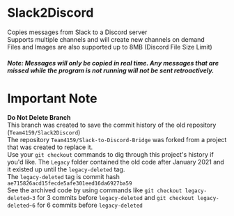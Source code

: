 # Slack2Discord
Copies messages from Slack to a Discord server<br>
Supports multiple channels and will create new channels on demand<br>
Files and Images are also supported up to 8MB (Discord File Size Limit)
##### Note: Messages will only be copied in real time. Any messages that are missed while the program is not running will not be sent retroactively.

# Important Note
**Do Not Delete Branch**<br>
This branch was created to save the commit history of the old repository (`Team4159/Slack2Discord`)<br>
The repository `Team4159/Slack-to-Discord-Bridge` was forked from a project that was created to replace it.<br>
Use your `git checkout` commands to dig through this project's history if you'd like. The `Legacy` folder contained the old code after January 2021 and it existed up until the `legacy-deleted` tag.<br>
The `legacy-deleted` tag is commit hash `ae715826acd15fecde5afe301eed16da6927ba59`<br>
See the archived code by using commands like `git checkout legacy-deleted~3` for 3 commits before `legacy-deleted` and `git checkout legacy-deleted~6` for 6 commits before `legacy-deleted`
